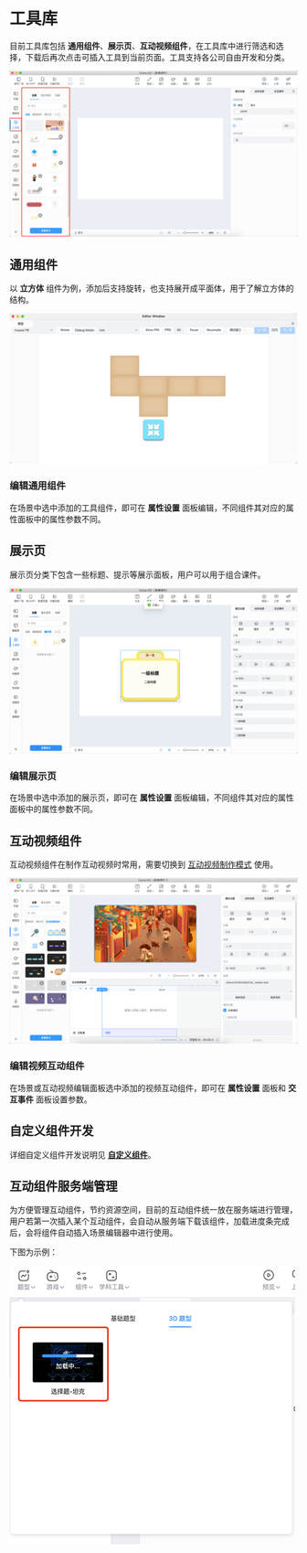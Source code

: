 # 工具库

目前工具库包括 **通用组件**、**展示页**、**互动视频组件**，在工具库中进行筛选和选择，下载后再次点击可插入工具到当前页面。工具支持各公司自由开发和分类。

![活动组件](img/activity.png)

## 通用组件

以 **立方体** 组件为例，添加后支持旋转，也支持展开成平面体，用于了解立方体的结构。

![学科活动组件示例](img/subjecttools1.png)

### 编辑通用组件

在场景中选中添加的工具组件，即可在 **属性设置** 面板编辑，不同组件其对应的属性面板中的属性参数不同。

## 展示页

展示页分类下包含一些标题、提示等展示面板，用户可以用于组合课件。

![展示页](img/titlepage.png)

### 编辑展示页

在场景中选中添加的展示页，即可在 **属性设置** 面板编辑，不同组件其对应的属性面板中的属性参数不同。

## 互动视频组件

互动视频组件在制作互动视频时常用，需要切换到 [互动视频制作模式](../../getting-started/make-interactive-video/index.md) 使用。

![制作](../../getting-started/make-interactive-video/img/interactive_video2.png)
### 编辑视频互动组件

在场景或互动视频编辑面板选中添加的视频互动组件，即可在 **属性设置** 面板和 **交互事件** 面板设置参数。

## 自定义组件开发

详细自定义组件开发说明见 [**自定义组件**](../../developer/develop-component/index.md)。

## 互动组件服务端管理

为方便管理互动组件，节约资源空间，目前的互动组件统一放在服务端进行管理，用户若第一次插入某个互动组件，会自动从服务端下载该组件，加载进度条完成后，会将组件自动插入场景编辑器中进行使用。

下图为示例：

![插入组件](img/inserttools.png)


